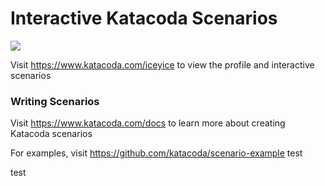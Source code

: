 # Interactive Katacoda Scenarios

[![](http://shields.katacoda.com/katacoda/iceyice/count.svg)](https://www.katacoda.com/iceyice "Get your profile on Katacoda.com")

Visit https://www.katacoda.com/iceyice to view the profile and interactive scenarios

### Writing Scenarios
Visit https://www.katacoda.com/docs to learn more about creating Katacoda scenarios

For examples, visit https://github.com/katacoda/scenario-example
test

test
